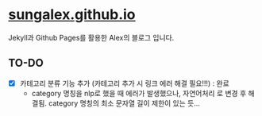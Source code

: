 # [sungalex.github.io](https://sungalex.github.io)

Jekyll과 Github Pages를 활용한 Alex의 블로그 입니다.

## TO-DO

- [x] 카테고리 분류 기능 추가 (카테고리 추가 시 링크 에러 해결 필요!!!) : 완료
  - category 명칭을 nlp로 했을 때 에러가 발생했으나, 자연어처리 로 변경 후 해결됨. category 명칭의 최소 문자열 길이 제한이 있는 듯...
